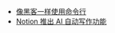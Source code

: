 - [像黑客一样使用命令行](https://github.com/xuxiaodong/usingcli-book)
- [Notion 推出 AI 自动写作功能](https://www.newmobilelife.com/2022/11/17/notion-ai-auto-writing/)